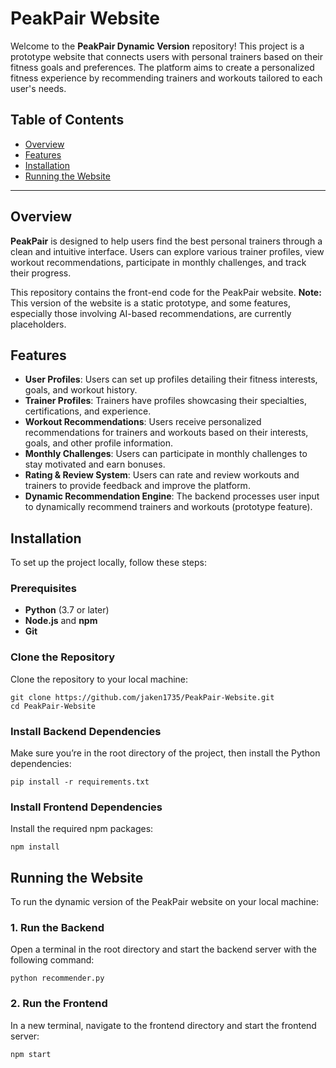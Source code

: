 # PeakPair Website

Welcome to the **PeakPair Dynamic Version** repository! This project is a prototype website that connects users with personal trainers based on their fitness goals and preferences. The platform aims to create a personalized fitness experience by recommending trainers and workouts tailored to each user's needs.

## Table of Contents

- [Overview](#overview)
- [Features](#features)
- [Installation](#installation)
- [Running the Website](#running-the-website)
---

## Overview

**PeakPair** is designed to help users find the best personal trainers through a clean and intuitive interface. Users can explore various trainer profiles, view workout recommendations, participate in monthly challenges, and track their progress. 

This repository contains the front-end code for the PeakPair website. **Note:** This version of the website is a static prototype, and some features, especially those involving AI-based recommendations, are currently placeholders.

## Features

- **User Profiles**: Users can set up profiles detailing their fitness interests, goals, and workout history.
- **Trainer Profiles**: Trainers have profiles showcasing their specialties, certifications, and experience.
- **Workout Recommendations**: Users receive personalized recommendations for trainers and workouts based on their interests, goals, and other profile information.
- **Monthly Challenges**: Users can participate in monthly challenges to stay motivated and earn bonuses.
- **Rating & Review System**: Users can rate and review workouts and trainers to provide feedback and improve the platform.
- **Dynamic Recommendation Engine**: The backend processes user input to dynamically recommend trainers and workouts (prototype feature).

## Installation

To set up the project locally, follow these steps:

### Prerequisites

- **Python** (3.7 or later)
- **Node.js** and **npm**
- **Git**

### Clone the Repository

Clone the repository to your local machine:

```
git clone https://github.com/jaken1735/PeakPair-Website.git
cd PeakPair-Website
```

### Install Backend Dependencies

Make sure you’re in the root directory of the project, then install the Python dependencies:

```
pip install -r requirements.txt
```

### Install Frontend Dependencies

Install the required npm packages:

```
npm install
```

## Running the Website

To run the dynamic version of the PeakPair website on your local machine:

### 1. Run the Backend

Open a terminal in the root directory and start the backend server with the following command:

```
python recommender.py
```

### 2. Run the Frontend

In a new terminal, navigate to the frontend directory and start the frontend server:

```
npm start
```
